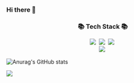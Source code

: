 ### Hi there 👋

<!-- Tech Stack -->
<h3 align="center">📚 Tech Stack 📚</h3>
<p align="center">
  <img src="https://img.shields.io/badge/Python-3766AB?style=flat-square&logo=Python&logoColor=white"/></a>&nbsp
  <img src="https://img.shields.io/badge/pytorch-EE4C2C?style=flat-square&logo=pytorch&logoColor=white"/></a>&nbsp
  <img src="https://img.shields.io/badge/tensorflow-FF6F00?style=flat-square&logo=tensorflow&logoColor=white"/></a>&nbsp
  <br>
  <img src="https://img.shields.io/badge/mysql-4479A1?style=flat-square&logo=mysql&logoColor=white"/></a>&nbsp
</p>


<!-- Github stats -->
![Anurag's GitHub stats](https://github-readme-stats.vercel.app/api?username=llseungjun&show_icons=true&theme=radical)

<!--Hits --->
<a href="https://hits.seeyoufarm.com"><img src="https://hits.seeyoufarm.com/api/count/incr/badge.svg?url=https%3A%2F%2Fgithub.com%2Fllseungjun%2Fllseungjun.git&count_bg=%2379C83D&title_bg=%23555555&icon=&icon_color=%23E7E7E7&title=hits&edge_flat=false"/></a>
</p>

<!--
**llseungjun/llseungjun** is a ✨ _special_ ✨ repository because its `README.md` (this file) appears on your GitHub profile.

Here are some ideas to get you started:

- 🔭 I’m currently working on ...
- 🌱 I’m currently learning ...
- 👯 I’m looking to collaborate on ...
- 🤔 I’m looking for help with ...
- 💬 Ask me about ...
- 📫 How to reach me: ...
- 😄 Pronouns: ...
- ⚡ Fun fact: ...
-->
